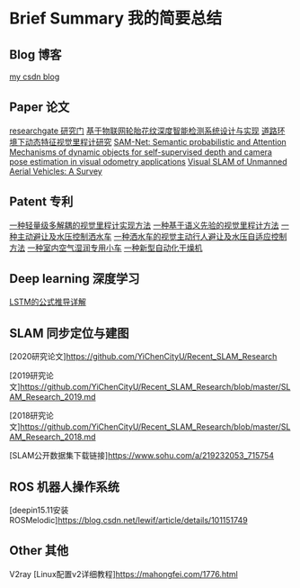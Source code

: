 # Brief Summary 我的简要总结

## Blog 博客
[my csdn blog](https://blog.csdn.net/heroybc?type=blog)

## Paper 论文
[researchgate 研究门](https://www.researchgate.net/profile/Binchao-Yang)
[基于物联网轮胎花纹深度智能检测系统设计与实现](http://qikan.cqvip.com/Qikan/Article/Detail?id=675545941&from=Qikan_Search_Index)
[道路环境下动态特征视觉里程计研究](https://kns.cnki.net/kcms/detail/detail.aspx?dbcode=CAPJ&dbname=CAPJLAST&filename=JSGG20210728001&uniplatform=NZKPT&v=3Qinehu7XHK-nmzDYb18B2Ipv82blyuRTQ4ptYiX6FyMVWtCwa0Bej2_AWsAeFrE)
[SAM-Net: Semantic probabilistic and Attention Mechanisms of dynamic objects for self-supervised depth and camera pose estimation in visual odometry applications](https://www.researchgate.net/publication/356753990_SAM-Net_Semantic_probabilistic_and_Attention_Mechanisms_of_dynamic_objects_for_self-supervised_depth_and_camera_pose_estimation_in_visual_odometry_applications)
[Visual SLAM of Unmanned Aerial Vehicles: A Survey](https://www.researchgate.net/publication/358432831_Visual_SLAM_of_Unmanned_Aerial_Vehicles_A_Survey)



## Patent 专利
[一种轻量级多解耦的视觉里程计实现方法](https://kns.cnki.net/kcms/detail/detail.aspx?dbcode=SCPD&dbname=SCPD2022&filename=CN114034312A&uniplatform=NZKPT&v=TWw4lBQsaCJqF6pZUZxQ3QyiWALZuNB46dXpXqvHHvDarhQ0YmdidPR1f_u5MGpE)
[一种基于语义先验的视觉里程计方法](https://kns.cnki.net/kcms/detail/detail.aspx?dbcode=SCPD&dbname=SCPD2021&filename=CN112819853A&uniplatform=NZKPT&v=FlW_wdgDE1X90oy1DorgaC_c_BIT6udFq4CbFyNcPZopuuhuAXw2IFCOx5NqjwZs)
[一种主动避让及水压控制洒水车](https://kns.cnki.net/kcms/detail/detail.aspx?dbcode=SCPD&dbname=SCPD2021&filename=CN213978790U&uniplatform=NZKPT&v=Dei5ecTWsW2VRlxeHSDTcH1a2atrOaimyv0FaZQWvDF-yWuQykEygNRQrkIqA09F)
[一种洒水车的视觉主动行人避让及水压自适应控制方法](https://kns.cnki.net/kcms/detail/detail.aspx?dbcode=SCPD&dbname=SCPD2021&filename=CN112395961A&uniplatform=NZKPT&v=y5zpzPqm7dsOua6azBD4J2T-J1bex8MTnLqZGoBgmcnVTKHrlmEM9Fi1SpTm0I8C)
[一种室内空气湿润专用小车](https://kns.cnki.net/kcms/detail/detail.aspx?dbcode=SCPD&dbname=SCPD2018&filename=CN207610318U&uniplatform=NZKPT&v=PtEsYWUv_RS6YLi8xG-mgadbqc_e488K2ocFudo0r0ZlniyM9qifHh1IKQwHNX7w)
[一种新型自动化干燥机](https://kns.cnki.net/kcms/detail/detail.aspx?dbcode=SCPD&dbname=SCPD2018&filename=CN207422846U&uniplatform=NZKPT&v=3wurLUydCZUsWwtBUkfKFiCbFk1x8-GWyaGPmqFwUMrAJQRmBQ8b9_Fc8KIU4vmD)

## Deep learning 深度学习
[LSTM的公式推导详解](https://blog.csdn.net/u010754290/article/details/47167979)

## SLAM 同步定位与建图
[2020研究论文]https://github.com/YiChenCityU/Recent_SLAM_Research

[2019研究论文]https://github.com/YiChenCityU/Recent_SLAM_Research/blob/master/SLAM_Research_2019.md

[2018研究论文]https://github.com/YiChenCityU/Recent_SLAM_Research/blob/master/SLAM_Research_2018.md

[SLAM公开数据集下载链接]https://www.sohu.com/a/219232053_715754



## ROS 机器人操作系统
[deepin15.11安装ROSMelodic]https://blog.csdn.net/lewif/article/details/101151749

## Other 其他
V2ray
[Linux配置v2详细教程]https://mahongfei.com/1776.html

